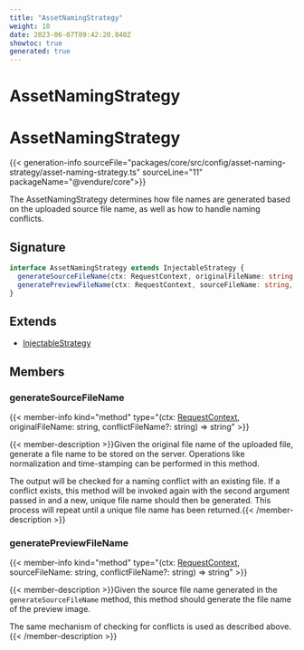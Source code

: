 ```yaml
---
title: "AssetNamingStrategy"
weight: 10
date: 2023-06-07T09:42:20.840Z
showtoc: true
generated: true
---
```

<!-- This file was generated from the Vendure source. Do not modify. Instead, re-run the "docs:build" script -->

# AssetNamingStrategy
<div class="symbol">


# AssetNamingStrategy

{{< generation-info sourceFile="packages/core/src/config/asset-naming-strategy/asset-naming-strategy.ts" sourceLine="11" packageName="@vendure/core">}}

The AssetNamingStrategy determines how file names are generated based on the uploaded source file name,
as well as how to handle naming conflicts.

## Signature

```TypeScript
interface AssetNamingStrategy extends InjectableStrategy {
  generateSourceFileName(ctx: RequestContext, originalFileName: string, conflictFileName?: string): string;
  generatePreviewFileName(ctx: RequestContext, sourceFileName: string, conflictFileName?: string): string;
}
```
## Extends

 * <a href='/typescript-api/common/injectable-strategy#injectablestrategy'>InjectableStrategy</a>


## Members

### generateSourceFileName

{{< member-info kind="method" type="(ctx: <a href='/typescript-api/request/request-context#requestcontext'>RequestContext</a>, originalFileName: string, conflictFileName?: string) => string"  >}}

{{< member-description >}}Given the original file name of the uploaded file, generate a file name to
be stored on the server. Operations like normalization and time-stamping can
be performed in this method.

The output will be checked for a naming conflict with an existing file. If a conflict
exists, this method will be invoked again with the second argument passed in and a new, unique
file name should then be generated. This process will repeat until a unique file name has
been returned.{{< /member-description >}}

### generatePreviewFileName

{{< member-info kind="method" type="(ctx: <a href='/typescript-api/request/request-context#requestcontext'>RequestContext</a>, sourceFileName: string, conflictFileName?: string) => string"  >}}

{{< member-description >}}Given the source file name generated in the `generateSourceFileName` method, this method
should generate the file name of the preview image.

The same mechanism of checking for conflicts is used as described above.{{< /member-description >}}


</div>
